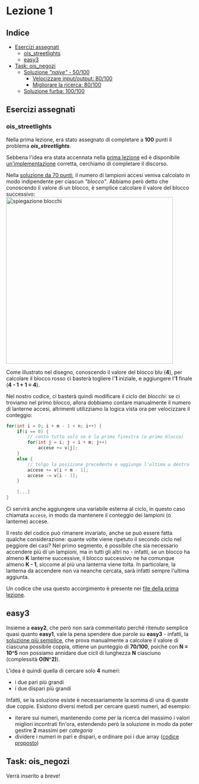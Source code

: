 # Lezione 1
## Indice
* [Esercizi assegnati](#esercizi-assegnati)
    * [ois_streetlights](#ois_streetlights)
    * [easy3](#easy3)
* [Task: ois_negozi](#introduzione-al-corso)
    * [Soluzione *"naive"* - 50/100](#soluzione-naive)
        * [Velocizzare input/output: 80/100](#velocizzare-inputoutput)
        * [Migliorare la ricerca: 80/100](#migliorare-la-ricerca)
    * [Soluzione furba: 100/100](#soluzione-furba)

## Esercizi assegnati

### ois_streetlights

Nella prima lezione, era stato assegnato di completare a **100** punti il problema ***ois_streetlights***.

Sebbena l'idea era stata accennata nella [prima lezione](../lezione1/lezione1.md) ed è disponibile [un'implementazione](../lezione1/ois_streetlights/ois_streetlights.cpp) corretta, cerchiamo di completare il discorso.

Nella [soluzione da 70 punti](../lezione1/ois_streetlights/ois_streetlights_70.cpp), il numero di lampioni accesi veniva calcolato in modo indipendente per ciascun *"blocco"*. Abbiamo però detto che conoscendo il valore di un blocco, è semplice calcolare il valore del blocco successivo:
<img src="https://i.imgur.com/Wi0kTow.png" alt="spiegazione blocchi" width="450"/>

Come illustrato nel disegno, conoscendo il valore del blocco blu (**4**), per calcolare il blocco rosso ci basterà togliere l'**1** iniziale, e aggiungere l'**1** finale (**4 - 1 + 1 = 4**).

Nel nostro codice, ci basterà quindi modificare il ciclo dei *blocchi*: se ci troviamo nel primo blocco, allora dobbiamo contare manualmente il numero di lanterne accesi, altrimenti utilizziamo la logica vista ora per velocizzare il conteggio:

```cpp
for(int i = 0; i + m - 1 < n; i++) {
    if(i == 0) {
        // conto tutto solo se è la prima finestra (o primo blocco)
        for(int j = i; j < i + m; j++)
            accese += v[j];
    }
    else {
        // tolgo la posizione precedente e aggiungo l'ultima a destra
        accese += v[i + m - 1];
        accese -= v[i - 1];
    }
    
    [...]
}
```
Ci servirà anche aggiungere una variabile esterna al ciclo, in questo caso chiamata `accese`, in modo da mantenere il conteggio dei lampioni (o lanterne) accese.

Il resto del codice può rimanere invariato, anche se può essere fatta qualche considerazione: quante volte viene ripetuto il secondo ciclo nel peggiore dei casi?
Nel primo segmento, è possibile che sia necessario accendere più di un lampioni, ma in tutti gli altri no - infatti, se un blocco ha almeno **K** lanterne successive, il blocco successivo ne ha comunque almeno **K - 1**, siccome al più una lanterna viene tolta. In particolare, la lanterna da accendere non va neanche cercata, sarà infatti sempre l'ultima aggiunta.

Un codice che usa questo accorgimento è presente nei [file della prima lezione](../lezione1/ois_streetlights/ois_streetlights_furba.cpp).

## easy3

Insieme a **easy2**, che però non sarà commentato perché ritenuto semplice quasi quanto **easy1**, vale la pena spendere due parole su **easy3** - infatti, la [soluzione più semplice](../lezione1/esercizi/easy3/easy3_70.cpp), che prova manualmente a calcolare il valore di ciascuna possibile coppia, ottiene un punteggio di **70/100**, poiché con **N = 10^5** non possiamo annidare due cicli di lunghezza **N** ciasciuno (complessità **O(N^2)**).

L'idea è quindi quella di cercare solo **4** numeri:
- i due pari più grandi
- i due dispari più grandi

Infatti, se la soluzione esiste è necessariamente la somma di una di queste due coppie.
Esistono diversi metodi per cercare questi numeri, ad esempio:
- iterare sui numeri, mantenendo come per la ricerca del massimo i valori migliori incontrati fin'ora, estendendo però la soluzione in modo da poter gestire **2** massimi per *categoria*
- dividere i numeri in pari e dispari, e ordinare poi i due array ([codice proposto](../lezione1/esercizi/easy3/easy3.cpp))

## Task: ois_negozi

Verrà inserito a breve!